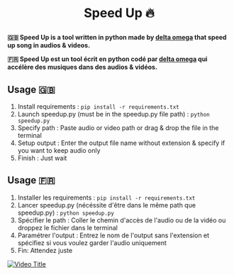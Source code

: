 # <p align="center">Speed Up 🔥</p>
  
**:uk: Speed Up is a tool written in python made by [delta omega](https://dsc.gg/delta-omega) that speed up song in audios & videos.**

**:fr: Speed Up est un tool écrit en python codé par [delta omega](https://dsc.gg/delta-omega) qui accélère des musiques dans des audios & vidéos.**

## Usage :gb:
1. Install requirements : `pip install -r requirements.txt`
2. Launch speedup.py  (must be in the speedup.py file path) : `python speedup.py`
3. Specify path : Paste audio or video path or drag & drop the file in the terminal
4. Setup output : Enter the output file name without extension & specify if you want to keep audio only
5. Finish : Just wait

## Usage :fr:
1. Installer les requirements : `pip install -r requirements.txt`
2. Lancer speedup.py  (nécéssite d'être dans le même path que speedup.py) : `python speedup.py`
3. Spécifier le path : Coller le chemin d'accès de l'audio ou de la vidéo ou droppez le fichier dans le terminal 
4. Paramétrer l'output : Entrez le nom de l'output sans l'extension et spécifiez si vous voulez garder l'audio uniquement
5. Fin: Attendez juste


[![Video Title](https://transcode-5b1000.8mb.video/f/t-07N-pJ6iNjgE.jpg)](https://github.com/Delta-0mega/speed-up/raw/6ae950153491815820533cf43a7a5ec0234be051/assets/tuto.mp4)
